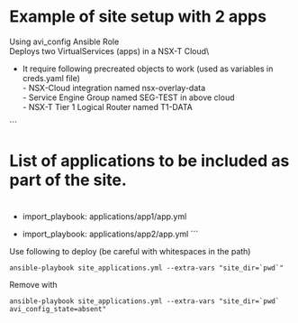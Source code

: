 # Example of site setup with 2 apps
Using avi_config Ansible Role\
Deploys two VirtualServices (apps) in a NSX-T Cloud\
- It require following precreated objects to work (used as variables in creds.yaml file)\
        - NSX-Cloud integration named nsx-overlay-data\
        - Service Engine Group named SEG-TEST in above cloud\
        - NSX-T Tier 1 Logical Router named T1-DATA


´´´
# List of applications to be included as part of the site.
#

- import_playbook: applications/app1/app.yml

- import_playbook: applications/app2/app.yml
´´´  

Use following to deploy (be careful with whitespaces in the path)
        
```
ansible-playbook site_applications.yml --extra-vars "site_dir=`pwd`"
```
Remove with 
```
ansible-playbook site_applications.yml --extra-vars "site_dir=`pwd` avi_config_state=absent"
```
